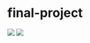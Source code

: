 # final-project
![](https://firebasestorage.googleapis.com/v0/b/b24--project.appspot.com/o/img%2FScreenshot%202023-08-02%20at%2009-59-20%20document.png?alt=media&token=d0bd6a5a-c654-4748-94e4-e1d0ddaf4033)
![](https://firebasestorage.googleapis.com/v0/b/b24--project.appspot.com/o/img%2FScreenshot%202023-08-02%20at%2009-59-53%20document.png?alt=media&token=3d8dd056-6793-4a71-8768-4eef2e34c8b1)
 
